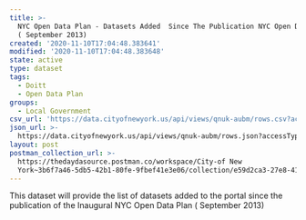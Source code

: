 ```yaml
---
title: >-
  NYC Open Data Plan - Datasets Added  Since The Publication NYC Open Data Plan
  ( September 2013)
created: '2020-11-10T17:04:48.383641'
modified: '2020-11-10T17:04:48.383648'
state: active
type: dataset
tags:
  - Doitt
  - Open Data Plan
groups:
  - Local Government
csv_url: 'https://data.cityofnewyork.us/api/views/qnuk-aubm/rows.csv?accessType=DOWNLOAD'
json_url: >-
  https://data.cityofnewyork.us/api/views/qnuk-aubm/rows.json?accessType=DOWNLOAD
layout: post
postman_collection_url: >-
  https://thedaydasource.postman.co/workspace/City-of New
  York~3b6f7a46-5db5-42b1-80fe-9fbef41e3e06/collection/e59d2ca3-27e8-4125-8c07-c1206c91ceed
---
```

This dataset will provide the list of datasets added to the portal since the publication of the Inaugural NYC Open Data Plan ( September 2013)
